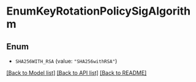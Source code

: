 # EnumKeyRotationPolicySigAlgorithm

## Enum


* `SHA256WITH_RSA` (value: `"SHA256withRSA"`)


[[Back to Model list]](../README.md#documentation-for-models) [[Back to API list]](../README.md#documentation-for-api-endpoints) [[Back to README]](../README.md)


